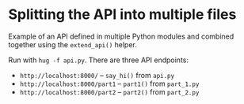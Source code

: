 # Splitting the API into multiple files

Example of an API defined in multiple Python modules and combined together
using the `extend_api()` helper.

Run with `hug -f api.py`. There are three API endpoints:
- `http://localhost:8000/` – `say_hi()` from `api.py`
- `http://localhost:8000/part1` – `part1()` from `part_1.py`
- `http://localhost:8000/part2` – `part2()` from `part_2.py`
